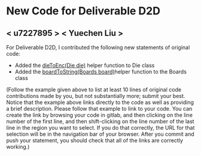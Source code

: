 # New Code for Deliverable D2D

## < u7227895 > < Yuechen Liu >

For Deliverable D2D, I contributed the following new statements of original code:

- Added the [dieToEnc(Die die)](https://gitlab.cecs.anu.edu.au/u7312578/comp1140-ass2-tue12s/-/blob/master/src/comp1140/ass2/State/Die.java#L292-340) helper function to Die class
- Added the [boardToString(Boards board)](https://gitlab.cecs.anu.edu.au/u7312578/comp1140-ass2-tue12s/-/blob/master/src/comp1140/ass2/State/Boards.java#L211-229)helper function to the Boards class 

(Follow the example given above to list at least 10 lines of original code contributions made by you, but not substantially more; submit your best. Notice that the example above links directly to the code as well as providing a brief description.   Please follow that example to link to your code.  You can create the link by browsing your code in gitlab, and then clicking on the line number of the first line, and then shift-clicking on the line number of the last line in the region you want to select.  If you do that correctly, the URL for that selection will be in the navigation bar of your browser.  After you commit and push your statement, you should check that all of the links are correctly working.)
